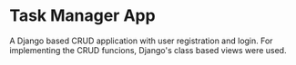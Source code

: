 <h1>Task Manager App</h1>

<p>
A Django based CRUD application with user registration and login. 
For implementing the CRUD funcions, Django's class based views were used.
</p>